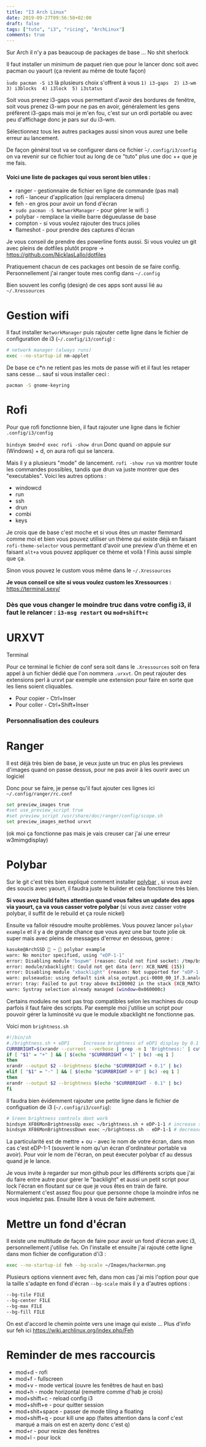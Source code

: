 ```yaml
---
title: "I3 Arch Linux"
date: 2019-09-27T09:56:58+02:00
draft: false
tags: ["tuto", "i3", "ricing", "ArchLinux"]
comments: true
---
```


Sur Arch il n'y a pas beaucoup de packages de base ... No shit sherlock

Il faut installer un minimum de paquet rien que pour le lancer donc soit avec pacman ou yaourt (ça revient au même de toute façon)

̀`sudo pacman -S i3`
là plusieurs choix s'offrent à vous `1) i3-gaps  2) i3-wm  3) i3blocks  4) i3lock  5) i3status`

Soit vous prenez i3-gaps vous permettant d'avoir des bordures de fenêtre, soit vous prenez i3-wm pour ne pas en avoir, généralement les gens préfèrent i3-gaps mais moi je m'en fou, c'est sur un ordi portable ou avec peu d'affichage donc je pars sur du i3-wm.

Sélectionnez tous les autres packages aussi sinon vous aurez une belle erreur au lancement.

De façon général tout va se configurer dans ce fichier  ̀`~/.config/i3/config` on va revenir sur ce fichier tout au long de ce "tuto" plus une doc ++ que je me fais.

#### Voici une liste de packages qui vous seront bien utiles :
* ranger - gestionnaire de fichier en ligne de commande (pas mal)
* rofi - lanceur d'application (qui remplacera dmenu)
* feh - en gros pour avoir un fond d'écran
* `sudo pacman -S NetworkManager` - pour gérer le wifi :)
* polybar - remplace la vieille barre dégueulasse de base
* compton - si vous voulez rajouter des trucs jolies
* flameshot - pour prendre des captures d'écran

Je vous conseil de prendre des powerline fonts aussi. Si vous voulez un git avec pleins de dotfiles plutôt propre -> https://github.com/NicklasLallo/dotfiles

Pratiquement chacun de ces packages ont besoin de se faire config. Personnellement j'ai ranger toute mes config dans `~/.config`

Bien souvent les config (design) de ces apps sont aussi lié au `~/.Xressources`

# Gestion wifi

Il faut installer `NetworkManager` puis rajouter cette ligne dans le fichier de configuration de i3 (`~/.config/i3/config`) :
```sh
# network manager (always runs)
exec --no-startup-id nm-applet
```
De base ce c*n ne retient pas les mots de passe wifi et il faut les retaper sans cesse ... sauf si vous installer ceci :
```sh
pacman -S gnome-keyring
```

# Rofi

Pour que rofi fonctionne bien, il faut rajouter une ligne dans le fichier `.config/i3/config`

`bindsym $mod+d exec rofi -show drun`
Donc quand on appuie sur (Windows) + d, on aura rofi qui se lancera.

Mais il y a plusieurs "mode" de lancement. `rofi -show run` va montrer toute les commandes possibles, tandis que drun va juste montrer que des "executables".
Voici les autres options :  
 * windowcd
 * run
 * ssh
 * drun
 * combi
 * keys


Je crois que de base c'est moche et si vous êtes un master flemmard comme moi et bien vous pouvez utiliser un thème qui existe déjà en faisant `rofi-theme-selector` vous permettant d'avoir une preview d'un thème et en faisant `alt+a` vous pouvez appliquer ce thème et voilà ! Finis aussi simple que ça.

Sinon vous pouvez le custom vous même dans le `~/.Xressources`

**Je vous conseil ce site si vous voulez custom les Xressources :** https://terminal.sexy/
### Dès que vous changer le moindre truc dans votre config i3, il faut le relancer : `i3-msg restart` ou `mod+shift+c`

# URXVT
Terminal

Pour ce terminal le fichier de conf sera soit dans le `.Xressources` soit on fera appel à un fichier dédié que l'on nommera `.urxvt`. On peut rajouter des extensions perl à urxvt par exemple une extension pour faire en sorte que les liens soient cliquables.

* Pour copier - Ctrl+Inser
* Pour coller - Ctrl+Shift+Inser

### Personnalisation des couleurs

# Ranger
Il est déjà très bien de base, je veux juste un truc en plus les previews d'images quand on passe dessus, pour ne pas avoir à les ouvrir avec un logiciel

Donc pour se faire, je pense qu'il faut ajouter ces lignes ici `~/.config/ranger/rc.conf`
```bash
set preview_images true
#set use_preview_script true
#set preview_script /usr/share/doc/ranger/config/scope.sh
set preview_images_method urxvt
```

(ok moi ça fonctionne pas mais je vais creuser car j'ai une erreur w3mimgdisplay)

# Polybar
Sur le git c'est très bien expliqué comment installer [polybar](https://github.com/polybar/polybar)
, si vous avez des soucis avec yaourt, il faudra juste le builder et cela fonctionne très bien.

**Si vous avez build faites attention quand vous faites un update des apps via yaourt, ça va vous casser votre polybar**
(si vous avez casser votre polybar, il suffit de le rebuild et ça roule nickel)

Ensuite va falloir résoudre moulte problèmes. Vous pouvez lancer `polybar example` et il y a de grande chance que vous ayez une bar toute jolie ok super mais avec pleins de messages d'erreur en dessous, genre :
``` bash
kasuke@ArchSSD  ~  polybar example                                                                                                                                                         ✔  1987  12:34:27
warn: No monitor specified, using "eDP-1-1"
error: Disabling module "bspwm" (reason: Could not find socket: /tmp/bspwm_0_0-socket)
error: module/xbacklight: Could not get data (err: XCB_NAME (15))
error: Disabling module "xbacklight" (reason: Not supported for "eDP-1-1")
warn: pulseaudio: using default sink alsa_output.pci-0000_00_1f.3.analog-stereo
error: tray: Failed to put tray above 0x1200002 in the stack (XCB_MATCH (8))
warn: Systray selection already managed (window=0x060000c)
```
Certains modules ne sont pas trop compatibles selon les machines du coup parfois il faut faire des scripts. Par exemple moi j'utilise un script pour pouvoir gérer la luminosité vu que le module xbacklight ne fonctionne pas.

Voici mon `brightness.sh`
```sh
#!/bin/sh
#./brightness.sh + eDP1     Increase brightness of eDP1 display by 0.1
CURRBRIGHT=$(xrandr --current --verbose | grep -m 1 'Brightness:' | cut -f2- -d:)
if [ "$1" = "+" ] && [ $(echo "$CURRBRIGHT < 1" | bc) -eq 1 ]
then
xrandr --output $2 --brightness $(echo "$CURRBRIGHT + 0.1" | bc)
elif [ "$1" = "-" ] && [ $(echo "$CURRBRIGHT > 0" | bc) -eq 1 ]
then
xrandr --output $2 --brightness $(echo "$CURRBRIGHT - 0.1" | bc)
fi
```

Il faudra bien évidemment rajouter une petite ligne dans le fichier de configuation de i3 (`~/.config/i3/config`):
```sh
# Sreen brightness controls dont work
bindsym XF86MonBrightnessUp exec ~/brightness.sh + eDP-1-1 # increase screen brightness
bindsym XF86MonBrightnessDown exec ~/brightness.sh - eDP-1-1 # decrease screen brightness
```
La particularité est de mettre + ou - avec le nom de votre écran, dans mon cas c'est eDP-1-1 (souvent le nom qu'un écran d'ordinateur portable va avoir). Pour voir le nom de l'écran, on peut éxecuter polybar cf au dessus quand je le lance.

Je vous invite à regarder sur mon github pour les différents scripts que j'ai du faire entre autre pour gérer le "backlight" et aussi un petit script pour lock l'écran en floutant sur ce que je vous êtes en train de faire. Normalement c'est assez flou pour que personne chope la moindre infos ne vous inquietez pas. Ensuite libre à vous de faire autrement.

# Mettre un fond d'écran
Il existe une multitude de façon de faire pour avoir un fond d'écran avec i3, personnellement j'utilise `feh`. On l'installe et ensuite j'ai rajouté cette ligne dans mon fichier de configuration d'i3 :
```sh
exec --no-startup-id feh --bg-scale ~/Images/hackerman.png
```
Plusieurs options viennent avec feh, dans mon cas j'ai mis l'option pour que la taille s'adapte en fond d'écran `--bg-scale` mais il y a d'autres options :
```sh
--bg-tile FILE
--bg-center FILE
--bg-max FILE
--bg-fill FILE
```
On est d'accord le chemin pointe vers une image qui existe ...
Plus d'info sur feh ici https://wiki.archlinux.org/index.php/Feh
# Reminder de mes raccourcis
* mod+d - rofi
* mod+f - fullscreen
* mod+v - mode vertical (ouvre les fenêtres de haut en bas)
* mod+h - mode horizontal (remettre comme d'hab je crois)
* mod+shift+c - reload config i3
* mod+shift+e - pour quitter session
* mod+shit+space - passer de mode tiling a floating
* mod+shift+q - pour kill une app (faites attention dans la conf c'est marqué a mais on est en azerty donc c'est q)
* mod+r - pour resize des fenêtres
* mod+l - pour lock
